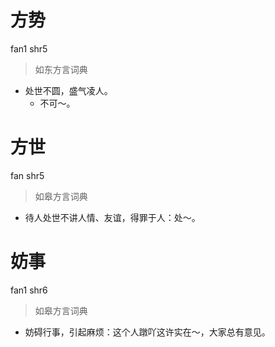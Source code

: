 # 方势
fan1 shr5
> 如东方言词典
- 处世不圆，盛气凌人。
  - 不可～。

# 方世
fan shr5
> 如皋方言词典
- 待人处世不讲人情、友谊，得罪于人：处～。

# 妨事
fan1 shr6
> 如皋方言词典
- 妨碍行事，引起麻烦：这个人蹾吖这许实在～，大家总有意见。
